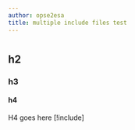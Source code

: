 ```yaml
---
author: opse2esa
title: multiple include files test
---
```


#
## h2
### h3
#### h4 
H4 goes here 
[!include[](includes/b.md)]
